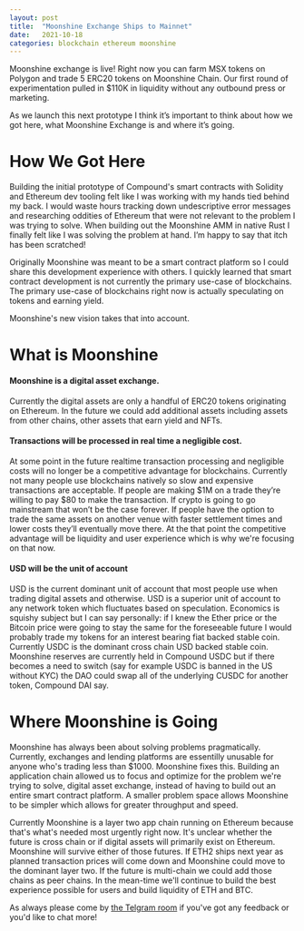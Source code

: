 ```yaml
---
layout: post
title:  "Moonshine Exchange Ships to Mainnet"
date:   2021-10-18
categories: blockchain ethereum moonshine
---
```


Moonshine exchange is live!  Right now  you can farm MSX tokens on Polygon and trade 5 ERC20 tokens on Moonshine Chain. Our first round of experimentation pulled in $110K in liquidity without any outbound press or marketing. 

As we launch this next prototype I think it’s important to think about how we got here, what Moonshine Exchange is and where it’s going.


How We Got Here
===

Building the initial prototype of Compound's smart contracts with Solidity and Ethereum dev tooling felt like I was working with my hands tied behind my back. I would waste hours tracking down undescriptive  error messages and researching oddities of Ethereum that were not relevant to the problem I was trying to solve.  When building out the Moonshine AMM in native Rust I finally felt like I was solving the problem at hand. I’m happy to say that itch has been scratched!

Originally Moonshine was meant to be a smart contract platform so I could share this development experience with others. I quickly learned that smart contract development is not currently the primary use-case of blockchains. The primary use-case of blockchains right now is actually speculating on tokens and earning yield.

Moonshine's new vision takes that into account.

What is Moonshine
=================

#### Moonshine is a digital asset exchange.

Currently the digital assets are only a handful of ERC20 tokens originating on Ethereum. In the future we could add additional assets including assets from other chains, other assets that earn yield and NFTs.

#### Transactions will be processed in real time a negligible cost.

At some point in the future realtime transaction processing and negligible costs will no longer be a competitive advantage for blockchains. Currently not many people use blockchains natively so slow and expensive transactions are acceptable. If people are making $1M on a trade they’re willing to pay $80 to make the transaction. If crypto is going to go mainstream that won’t be the case forever. If people have the option to trade the same assets on another venue with faster settlement times and lower costs they’ll eventually move there. At the that point the competitive advantage will be liquidity and user experience which is why we're focusing on that now.

#### USD will be the unit of account


 USD is the current dominant unit of account that most people use when trading digital assets and otherwise. USD is a superior unit of account to any network token which fluctuates based on speculation. Economics is  squishy subject but I can say personally: if I knew the Ether price or the Bitcoin price were going to stay the same for the foreseeable future I would probably trade my tokens for an interest bearing fiat backed stable coin. Currently USDC is the dominant cross chain USD backed stable coin. Moonshine reserves are currently held in Compound USDC but if there becomes a need to switch (say for example USDC is banned in the US without KYC) the DAO could swap all of the underlying CUSDC for another token, Compound DAI say.


Where Moonshine is Going
===

Moonshine has always been about solving problems pragmatically. Currently, exchanges and lending platforms are essentilly unusable for anyone who's trading less than $1000. Moonshine fixes this. Building an application chain allowed us to focus and optimize for the problem we're trying to solve, digital asset exchange, instead of having to build out an entire smart contract platform. A smaller problem space allows Moonshine to be simpler which allows for greater throughput and speed.


Currently Moonshine is a layer two app chain running on Ethereum because that's what's needed most urgently right now. It's unclear whether the future is cross chain or if digital assets will primarily exist on Ethereum. Moonshine will survive either of those futures. If ETH2 ships next year as planned transaction prices will come down and Moonshine could move to the dominant layer two. If the future is multi-chain we could add those chains as peer chains. In the mean-time we'll continue to build the best experience possible for users and build liquidity of ETH and BTC.


As always please come by [the Telgram room](http://t.me/ellipticoin) if you've got any feedback or you'd like to chat more!
